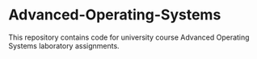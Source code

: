 # Advanced-Operating-Systems
This repository contains code for university course Advanced Operating Systems laboratory assignments.
